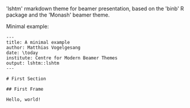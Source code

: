 
'lshtm' rmarkdown theme for beamer presentation, based on the 'binb' R package and the 'Monash' beamer theme.

Minimal example:

````{md}
---
title: A minimal example
author: Matthias Vogelgesang
date: \today
institute: Centre for Modern Beamer Themes
output: lshtm::lshtm
---

# First Section

## First Frame

Hello, world!
````
